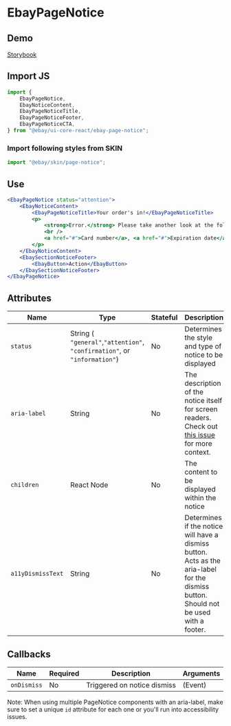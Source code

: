 # EbayPageNotice

## Demo

[Storybook](https://opensource.ebay.com/ebayui-core-react/main/?path=/story/notices-tips-ebay-page-notice--simple-usage)

## Import JS

```jsx harmony
import {
    EbayPageNotice,
    EbayNoticeContent,
    EbayPageNoticeTitle,
    EbayPageNoticeFooter,
    EbayPageNoticeCTA,
} from "@ebay/ui-core-react/ebay-page-notice";
```

### Import following styles from SKIN

```jsx harmony
import "@ebay/skin/page-notice";
```

## Use

```jsx harmony
<EbayPageNotice status="attention">
    <EbayNoticeContent>
        <EbayPageNoticeTitle>Your order's in!</EbayPageNoticeTitle>
        <p>
            <strong>Error.</strong> Please take another look at the following:
            <br />
            <a href="#">Card number</a>, <a href="#">Expiration date</a> &amp; <a href="#">Security code</a>.
        </p>
    </EbayNoticeContent>
    <EbaySectionNoticeFooter>
        <EbayButton>Action</EbayButton>
    </EbaySectionNoticeFooter>
</EbayPageNotice>
```

## Attributes

| Name              | Type                                                                      | Stateful | Description                                                                                                                                 | Default     |
| ----------------- | ------------------------------------------------------------------------- | -------- | ------------------------------------------------------------------------------------------------------------------------------------------- | ----------- |
| `status`          | String ( `"general"`,`"attention"`, `"confirmation"`, or `"information"`) | No       | Determines the style and type of notice to be displayed                                                                                     | `"general"` |
| `aria-label`      | String                                                                    | No       | The description of the notice itself for screen readers. Check out [this issue](https://github.com/eBay/skin/issues/1001) for more context. | -           |
| `children`        | React Node                                                                | No       | The content to be displayed within the notice                                                                                               | -           |
| `a11yDismissText` | String                                                                    | No       | Determines if the notice will have a dismiss button. Acts as the aria-label for the dismiss button. Should not be used with a footer.       | -           |

## Callbacks

| Name        | Required | Description                 | Arguments |
| ----------- | -------- | --------------------------- | --------- |
| `onDismiss` | No       | Triggered on notice dismiss | (Event)   |

Note: When using multiple PageNotice components with an aria-label, make sure to set a unique `id` attribute for each one or you'll run into accessibility issues.
